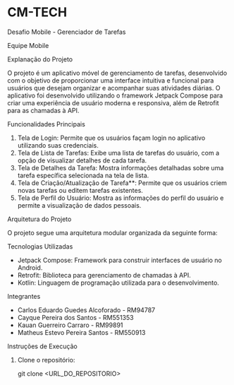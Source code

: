 # CM-TECH
Desafio Mobile - Gerenciador de Tarefas

Equipe Mobile

Explanação do Projeto

O projeto é um aplicativo móvel de gerenciamento de tarefas, 
desenvolvido com o objetivo de proporcionar uma interface intuitiva e funcional para usuários que desejam organizar e acompanhar suas atividades diárias. 
O aplicativo foi desenvolvido utilizando o framework Jetpack Compose para criar uma experiência de usuário moderna e responsiva, além de Retrofit para as chamadas à API.

Funcionalidades Principais

1. Tela de Login: Permite que os usuários façam login no aplicativo utilizando suas credenciais.
2. Tela de Lista de Tarefas: Exibe uma lista de tarefas do usuário, com a opção de visualizar detalhes de cada tarefa.
3. Tela de Detalhes da Tarefa: Mostra informações detalhadas sobre uma tarefa específica selecionada na tela de lista.
4. Tela de Criação/Atualização de Tarefa**: Permite que os usuários criem novas tarefas ou editem tarefas existentes.
5. Tela de Perfil do Usuário: Mostra as informações do perfil do usuário e permite a visualização de dados pessoais.

Arquitetura do Projeto

O projeto segue uma arquitetura modular organizada da seguinte forma:


Tecnologias Utilizadas

- Jetpack Compose: Framework para construir interfaces de usuário no Android.
- Retrofit: Biblioteca para gerenciamento de chamadas à API.
- Kotlin: Linguagem de programação utilizada para o desenvolvimento.

Integrantes

- Carlos Eduardo Guedes Alcoforado - RM94787
- Cayque Pereira dos Santos - RM551353
- Kauan Guerreiro Carraro - RM99891
- Matheus Estevo Pereira Santos - RM550913 

 Instruções de Execução

1. Clone o repositório:
   
   git clone <URL_DO_REPOSITORIO>


